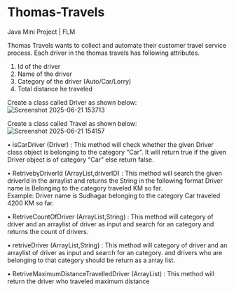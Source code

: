 # Thomas-Travels
Java Mini Project | FLM

Thomas Travels wants to collect and automate their customer travel service process. Each driver in the thomas travels has following attributes.
 1. Id of the driver
 2. Name of the driver
 3. Category of the driver (Auto/Car/Lorry)
 4. Total distance he traveled

 Create a class called Driver as shown below: 
 ![Screenshot 2025-06-21 153713](https://github.com/user-attachments/assets/ca1f4623-187b-4397-8b4d-89e66b6577ae)

 Create a class called Travel as shown below:
 ![Screenshot 2025-06-21 154157](https://github.com/user-attachments/assets/9bf29442-5bb2-4ffb-bad1-9f7b47fc77e0)


 • isCarDriver (Driver) : This method will check whether the given Driver class object is belonging to the category “Car”. 
 It will return true if the given Driver object is of category “Car” else return false.
 
 • RetrivebyDriverId (ArrayList<Driver>,driverID) : This method will search the given driverId in the arraylist and returns the String in the following format
 Driver name is <driverName> Belonging to the category <category> traveled <totalDistance> KM so far.   
 Example: Driver name is Sudhagar belonging to the category Car traveled 4200 KM so far.  
 
• RetriveCountOfDriver (ArrayList<Driver>,String) : This method will  category of driver and an arraylist of driver as input and search for an category and returns the count of drivers.
 
 • retriveDriver (ArrayList<Driver>,String) : This method will  category of driver and an arraylist of driver as input and search for an category. and drivers who are belonging to that category should be return as a array list.
 
 • RetriveMaximumDistanceTravelledDriver (ArrayList<Driver>) : This method will return the driver who traveled maximum distance
